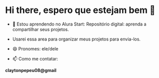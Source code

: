 # Hi there, espero que estejam bem 👋 
- 🌱 Estou aprendendo no Alura Start: Repositório digital: aprenda a compartilhar seus projetos.
  
- Usarei essa area para organizar meus projetos para envia-los.
  
- 😄 Pronomes: ele/dele
  
- 📫 Como me contatar:

 **claytonpepeu08@gmail**

<!--
**Kromilo/Kromilo** is a ✨ _special_ ✨ repository because its `README.md` (this file) appears on your GitHub profile.


- 🔭 I’m currently working on nothing.
- 🌱 I’m currently learning Alura Start: Repositório digital: aprenda a compartilhar seus projetos.
- 👯 I’m looking to collaborate on nothing.
- 🤔 I’m looking for help with nothing.
- 💬 Ask me about nothing.
- 📫 How to reach me: claytonpepeu08@gmail
- 😄 Pronouns: he/him
- ⚡ Fun fact: I don't realy like Alura, but i like progaming.
-->
